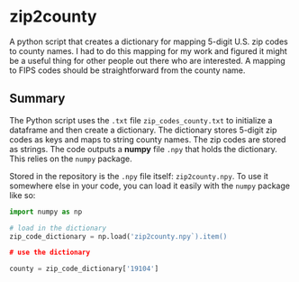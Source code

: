 # zip2county
A python script that creates a dictionary for mapping 5-digit U.S. zip codes to county names. I had to do this mapping for my work and figured it might be a useful thing for other people out there who are interested. A mapping to FIPS codes should be straightforward from the county name.

## Summary 

The Python script uses the `.txt` file `zip_codes_county.txt` to initialize a dataframe and then create a dictionary. The dictionary stores 5-digit zip codes as keys and maps to string county names. The zip codes are stored as strings. The code outputs a **numpy** file `.npy` that holds the dictionary. This relies on the `numpy` package. 

Stored in the repository is the `.npy` file itself: `zip2county.npy`. To use it somewhere else in your code, you can load it easily with the `numpy` package like so:

```python
import numpy as np

# load in the dictionary
zip_code_dictionary = np.load('zip2county.npy`).item()

# use the dictionary

county = zip_code_dictionary['19104']
```
